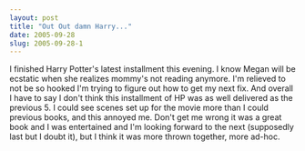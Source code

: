 ```yaml
---
layout: post
title: "Out Out damn Harry..."
date: 2005-09-28
slug: 2005-09-28-1
---
```


I finished Harry Potter&apos;s latest installment this evening.  I know Megan will be ecstatic when she realizes mommy&apos;s not reading anymore.  I&apos;m relieved to not be so hooked I&apos;m trying to figure out how to get my next fix.  And overall I have to say I don&apos;t think this installment of HP was as well delivered as the previous 5.  I could see scenes set up for the movie more than I could previous books, and this annoyed me.  Don&apos;t get me wrong it was a great book and I was entertained and I&apos;m looking forward to the next (supposedly last but I doubt it), but I think it was more thrown together, more ad-hoc.


